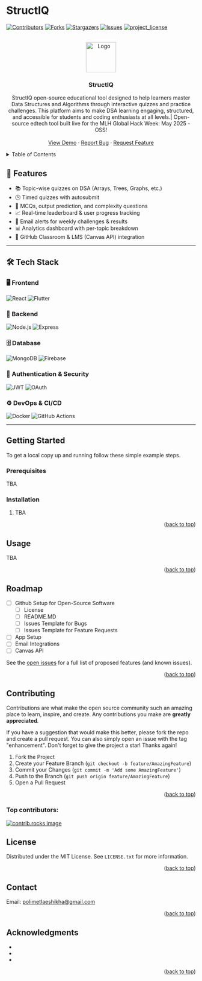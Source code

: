 # StructIQ

<a id="readme-top"></a>

<!-- PROJECT SHIELDS -->
<!--
*** I'm using markdown "reference style" links for readability.
*** Reference links are enclosed in brackets [ ] instead of parentheses ( ).
*** See the bottom of this document for the declaration of the reference variables
*** for contributors-url, forks-url, etc. This is an optional, concise syntax you may use.
*** https://www.markdownguide.org/basic-syntax/#reference-style-links
-->
[![Contributors][contributors-shield]][contributors-url]
[![Forks][forks-shield]][forks-url]
[![Stargazers][stars-shield]][stars-url]
[![Issues][issues-shield]][issues-url]
[![project_license][license-shield]][license-url]



<!-- PROJECT LOGO -->
<br />
<div align="center">
  <a href="https://github.com/eshikhap/StructIQ">
    <img src="images/logo.png" alt="Logo" width="80" height="80">
  </a>

<h3 align="center">StructIQ</h3>

  <p align="center">
    StructIQ open-source educational tool designed to help learners master Data Structures and Algorithms through interactive quizzes and practice challenges. This platform aims to make DSA learning engaging, structured, and accessible for students and coding enthusiasts at all levels.| Open-source edtech tool built live for the MLH Global Hack Week: May 2025 - OSS!
    <br />
    <br />
    <a href="https://github.com/eshikhap/StructIQ">View Demo</a>
    &middot;
    <a href="https://github.com/eshikhap/StructIQ/issues/new?template=bug_report.md">Report Bug</a>
    &middot;
    <a href="https://github.com/eshikhap/StructIQ/issues/new?template=feature_request.md">Request Feature</a>
  </p>

</div>



<!-- TABLE OF CONTENTS -->
<details>
  <summary>Table of Contents</summary>
  <ol>
    <li>
      <a href="#about-the-project">About The Project</a>
      <ul>
        <li><a href="#built-with">Built With</a></li>
      </ul>
    </li>
    <li>
      <a href="#getting-started">Getting Started</a>
      <ul>
        <li><a href="#prerequisites">Prerequisites</a></li>
        <li><a href="#installation">Installation</a></li>
      </ul>
    </li>
    <li><a href="#usage">Usage</a></li>
    <li><a href="#roadmap">Roadmap</a></li>
    <li><a href="#contributing">Contributing</a></li>
    <li><a href="#license">License</a></li>
    <li><a href="#contact">Contact</a></li>
    <li><a href="#acknowledgments">Acknowledgments</a></li>
  </ol>
</details>



<!-- ABOUT THE PROJECT -->

<!-- [![Product Name Screen Shot][product-screenshot]](https://example.com) -->

## 🚀 Features

- 📚 Topic-wise quizzes on DSA (Arrays, Trees, Graphs, etc.)
- 🕒 Timed quizzes with autosubmit
- 🧩 MCQs, output prediction, and complexity questions
- 📈 Real-time leaderboard & user progress tracking
- 🔔 Email alerts for weekly challenges & results
- 📊 Analytics dashboard with per-topic breakdown
- 🤝 GitHub Classroom & LMS (Canvas API) integration

---




## 🛠️ Tech Stack

### 🖥️ Frontend
![React](https://img.shields.io/badge/React-20232A?style=for-the-badge&logo=react&logoColor=61DAFB)
![Flutter](https://img.shields.io/badge/Flutter-02569B?style=for-the-badge&logo=flutter&logoColor=white)

### 🧠 Backend
![Node.js](https://img.shields.io/badge/Node.js-339933?style=for-the-badge&logo=nodedotjs&logoColor=white)
![Express](https://img.shields.io/badge/Express.js-000000?style=for-the-badge&logo=express&logoColor=white)

### 🗄️ Database
![MongoDB](https://img.shields.io/badge/MongoDB-4EA94B?style=for-the-badge&logo=mongodb&logoColor=white)
![Firebase](https://img.shields.io/badge/Firebase-FFCA28?style=for-the-badge&logo=firebase&logoColor=black)

### 🔐 Authentication & Security
![JWT](https://img.shields.io/badge/JWT-000000?style=for-the-badge&logo=jsonwebtokens&logoColor=white)
![OAuth](https://img.shields.io/badge/OAuth-3C6C99?style=for-the-badge&logo=oauth&logoColor=white)

### ⚙️ DevOps & CI/CD
![Docker](https://img.shields.io/badge/Docker-2496ED?style=for-the-badge&logo=docker&logoColor=white)
![GitHub Actions](https://img.shields.io/badge/GitHub_Actions-2088FF?style=for-the-badge&logo=githubactions&logoColor=white)

---




<!-- GETTING STARTED -->
## Getting Started

To get a local copy up and running follow these simple example steps.

### Prerequisites

TBA


### Installation

1. TBA

<p align="right">(<a href="#readme-top">back to top</a>)</p>



<!-- USAGE EXAMPLES -->
## Usage
TBA

<p align="right">(<a href="#readme-top">back to top</a>)</p>



<!-- ROADMAP -->
## Roadmap

- [ ] Github Setup for Open-Source Software
   - [ ] License
   - [ ] README.MD
   - [ ] Issues Template for Bugs
   - [ ] Issues Template for Feature Requests
- [ ] App Setup
- [ ] Email Integrations
- [ ] Canvas API

See the [open issues](https://github.com/github_username/repo_name/issues) for a full list of proposed features (and known issues).

<p align="right">(<a href="#readme-top">back to top</a>)</p>



<!-- CONTRIBUTING -->
## Contributing

Contributions are what make the open source community such an amazing place to learn, inspire, and create. Any contributions you make are **greatly appreciated**.

If you have a suggestion that would make this better, please fork the repo and create a pull request. You can also simply open an issue with the tag "enhancement".
Don't forget to give the project a star! Thanks again!

1. Fork the Project
2. Create your Feature Branch (`git checkout -b feature/AmazingFeature`)
3. Commit your Changes (`git commit -m 'Add some AmazingFeature'`)
4. Push to the Branch (`git push origin feature/AmazingFeature`)
5. Open a Pull Request

<p align="right">(<a href="#readme-top">back to top</a>)</p>

### Top contributors:

<a href="https://github.com/eshikhap/StructIQ/graphs/contributors">
  <img src="https://contrib.rocks/image?repo=eshikhap/StructIQ" alt="contrib.rocks image" />
</a>



<!-- LICENSE -->
## License

Distributed under the MIT License. See `LICENSE.txt` for more information.

<p align="right">(<a href="#readme-top">back to top</a>)</p>



<!-- CONTACT -->
## Contact

Email: [polimetlaeshikha@gmail.com](mailto:your.email@example.com) 


<p align="right">(<a href="#readme-top">back to top</a>)</p>



<!-- ACKNOWLEDGMENTS -->
## Acknowledgments

* []()
* []()
* []()

<p align="right">(<a href="#readme-top">back to top</a>)</p>



<!-- MARKDOWN LINKS & IMAGES -->
<!-- https://www.markdownguide.org/basic-syntax/#reference-style-links -->
[contributors-shield]: https://img.shields.io/github/contributors/eshikhap/StructIQ.svg?style=for-the-badge
[contributors-url]: https://github.com/eshikhap/StructIQ/graphs/contributors
[forks-shield]: https://img.shields.io/github/forks/eshikhap/StructIQ.svg?style=for-the-badge
[forks-url]: https://github.com/eshikhap/StructIQ/network/members
[stars-shield]: https://img.shields.io/github/stars/eshikhap/StructIQ.svg?style=for-the-badge
[stars-url]: https://github.com/eshikhap/StructIQ/stargazers
[issues-shield]: https://img.shields.io/github/issues/eshikhap/StructIQ.svg?style=for-the-badge
[issues-url]: https://github.com/eshikhap/StructIQ/issues
[license-shield]: https://img.shields.io/github/license/eshikhap/StructIQ.svg?style=for-the-badge
[license-url]: https://github.com/eshikhap/StructIQ/blob/master/LICENSE.txt
[linkedin-shield]: https://img.shields.io/badge/-LinkedIn-black.svg?style=for-the-badge&logo=linkedin&colorB=555
[linkedin-url]: https://linkedin.com/in/linkedin_username
[product-screenshot]: images/screenshot.png
[Next.js]: https://img.shields.io/badge/next.js-000000?style=for-the-badge&logo=nextdotjs&logoColor=white
[Next-url]: https://nextjs.org/
[React.js]: https://img.shields.io/badge/React-20232A?style=for-the-badge&logo=react&logoColor=61DAFB
[React-url]: https://reactjs.org/

